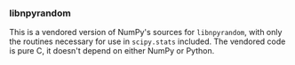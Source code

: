 ### libnpyrandom

This is a vendored version of NumPy's sources for `libnpyrandom`, with only the
routines necessary for use in `scipy.stats` included. The vendored code is pure
C, it doesn't depend on either NumPy or Python.
